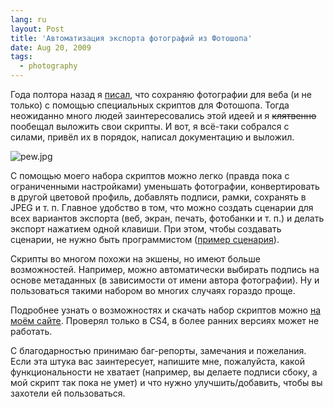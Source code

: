 ```yaml
---
lang: ru
layout: Post
title: 'Автоматизация экспорта фотографий из Фотошопа'
date: Aug 20, 2009
tags:
  - photography
---
```


Года полтора назад я [писал](http://birdwatcher.ru/blog/2067/ "Упрощение подготовки файлов для веба и т. п."), что сохраняю фотографии для веба (и не только) с помощью специальных скриптов для Фотошопа. Тогда неожиданно много людей заинтересовались этой идеей и я ~~клятвенно~~ пообещал выложить свои скрипты. И вот, я всё-таки собрался с силами, привёл их в порядок, написал документацию и выложил.

![pew.jpg](upload://pew.jpg)

<!--more-->

С помощью моего набора скриптов можно легко (правда пока с ограниченными настройками) уменьшать фотографии, конвертировать в другой цветовой профиль, добавлять подписи, рамки, сохранять в JPEG и т. п. Главное удобство в том, что можно создать сценарии для всех вариантов экспорта (веб, экран, печать, фотобанки и т. п.) и делать экспорт нажатием одной клавиши. При этом, чтобы создавать сценарии, не нужно быть программистом ([пример сценария](https://github.com/sapegin/PEW/blob/master/Readme.md#example "Пример сценария экспорта Photoshop Export Workflow")).

Скрипты во многом похожи на экшены, но имеют больше возможностей. Например, можно автоматически выбирать подпись на основе метаданных (в зависимости от имени автора фотографии). Ну и пользоваться такими набором во многих случаях гораздо проще.

Подробнее узнать о возможностях и скачать набор скриптов можно [на моём сайте](http://sapegin.ru/projects/pew "Скачать Photoshop Export Workflow"). Проверял только в CS4, в более ранних версиях может не работать.

С благодарностью принимаю баг-репорты, замечания и пожелания. Если эта штука вас заинтересует, напишите мне, пожалуйста, какой функциональности не хватает (например, вы делаете подписи сбоку, а мой скрипт так пока не умет) и что нужно улучшить/добавить, чтобы вы захотели ей пользоваться.
